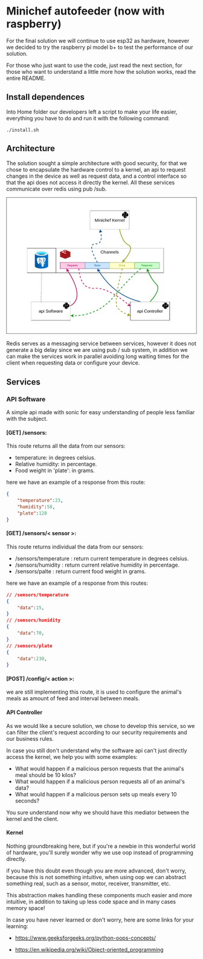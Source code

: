 # **Minichef autofeeder (now with raspberry)**

For the final solution we will continue to use esp32 as hardware, however we decided to try the raspberry pi model b+ to test the performance of our solution.

For those who just want to use the code, just read the next section, for those who want to understand a little more how the solution works, read the entire README.

## **Install dependences**
Into Home folder our developers left a script to make your life easier, everything you have to do and run it with the following command:

``` 
./install.sh
```
## **Architecture**

The solution sought a simple architecture with good security, for that we chose to encapsulate the hardware control to a kernel, an api to request changes in the device as well as request data, and a control interface so that the api does not access it directly the kernel.
All these services communicate over redis using pub /sub.

<img title="minichef architecture" alt="Alt text" src="./arq.jpeg">

Redis serves as a messaging service between services, however it does not generate a big delay since we are using pub / sub system, in addition we can make the services work in parallel avoiding long waiting times for the client when requesting data or configure your device.

## **Services**
### **API Software**
A simple api made with sonic for easy understanding of people less familiar with the subject.

#### [GET]  /sensors:
This route returns all the data from our sensors:
- temperature: in degrees celsius.
- Relative humidity: in percentage.
- Food weight in 'plate': in grams.

here we have an example of a response from this route:

```json
{
    "temperature":23,
    "humidity":58,
    "plate":128
}
```
#### [GET]  /sensors/< sensor >:
This route returns individual the data from our sensors:
- /sensors/temperature : return current temperature in degrees celsius.
- /sensors/humidity : return current relative humidity in percentage.
-  /sensors/palte : return current food weight in grams.

here we have an example of a response from this routes:

```json
// /sensors/temperature
{
    "data":15,
}
// /sensors/humidity
{
    "data":70,
}
// /sensors/plate
{
    "data":230,
}
```

#### [POST]  /config/< action >:
we are still implementing this route, it is used to configure the animal's meals as amount of feed and interval between meals.

#### **API Controller**
As we would like a secure solution, we chose to develop this service, so we can filter the client's request according to our security requirements and our business rules.

In case you still don't understand why the software api can't just directly access the kernel, we help you with some examples:

- What would happen if a malicious person requests that the animal's meal should be 10 kilos?
- What would happen if a malicious person requests all of an animal's data?
- What would happen if a malicious person sets up meals every 10 seconds?

You sure understand now why we should have this mediator between the kernel and the client.

#### **Kernel**

Nothing groundbreaking here, but if you're a newbie in this wonderful world of hardware, you'll surely wonder why we use oop instead of programming directly.

if you have this doubt even though you are more advanced, don't worry, because this is not something intuitive, when using oop we can abstract something real, such as a sensor, motor, receiver, transmitter, etc.

This abstraction makes handling these components much easier and more intuitive, in addition to taking up less code space and in many cases memory space!

In case you have never learned or don't worry, here are some links for your learning:
- https://www.geeksforgeeks.org/python-oops-concepts/

- https://en.wikipedia.org/wiki/Object-oriented_programming